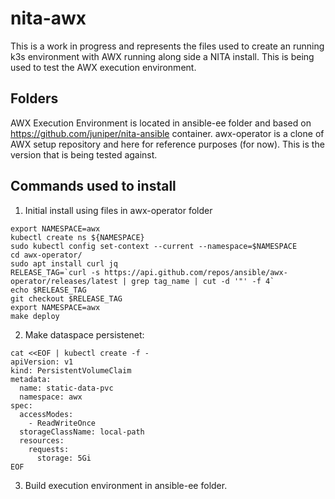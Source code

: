 # nita-awx

This is a work in progress and represents the files used to create an running k3s environment with AWX running along side a NITA install. This is being used to test the AWX execution environment.

## Folders

AWX Execution Environment is located in ansible-ee folder and based on https://github.com/juniper/nita-ansible container.
awx-operator is a clone of AWX setup repository and here for reference purposes (for now). This is the version that is being tested against.


## Commands used to install

1. Initial install using files in awx-operator folder

```
export NAMESPACE=awx 
kubectl create ns ${NAMESPACE}
sudo kubectl config set-context --current --namespace=$NAMESPACE 
cd awx-operator/
sudo apt install curl jq 
RELEASE_TAG=`curl -s https://api.github.com/repos/ansible/awx-operator/releases/latest | grep tag_name | cut -d '"' -f 4` 
echo $RELEASE_TAG 
git checkout $RELEASE_TAG
export NAMESPACE=awx
make deploy
```

2. Make dataspace persistenet:

```
cat <<EOF | kubectl create -f -
apiVersion: v1
kind: PersistentVolumeClaim
metadata:
  name: static-data-pvc
  namespace: awx
spec:
  accessModes:
    - ReadWriteOnce
  storageClassName: local-path
  resources:
    requests:
      storage: 5Gi
EOF
```

3. Build execution environment in ansible-ee folder.

